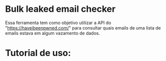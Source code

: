 # Bulk leaked email checker

Essa ferramenta tem como objetivo utilizar a API do "https://haveibeenpwned.com/" para consultar quais emails de uma lista de emails estava em algum vazamento de dados.

# Tutorial de uso:




